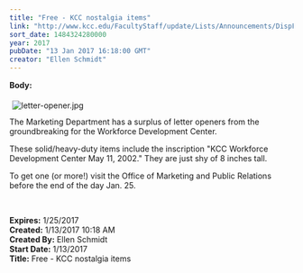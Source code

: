 ```yaml
---
title: "Free - KCC nostalgia items"
link: "http://www.kcc.edu/FacultyStaff/update/Lists/Announcements/DispForm.aspx?ID=2366"
sort_date: 1484324280000
year: 2017
pubDate: "13 Jan 2017 16:18:00 GMT"
creator: "Ellen Schmidt"
---
```


<div><b>Body:</b> <div class="ExternalClass2F3837D9E700437DAEE2DC54FA16B82C"><p>​<img alt="letter-opener.jpg" src="/FacultyStaff/update/Documents/letter-opener.jpg" style="vertical-align:auto;float:left;margin:5px" /><br /><br />The Marketing Department has a surplus of letter openers from the groundbreaking for the Workforce Development Center.</p>
<p>These solid/heavy-duty items include the inscription &quot;KCC Workforce Development Center May 11, 2002.&quot; They are just shy of 8 inches tall.</p>
<p>To get one (or more!) visit the Office of Marketing and Public Relations before the end of the day Jan. 25.</p>
<p> </p></div></div>
<div><b>Expires:</b> 1/25/2017</div>
<div><b>Created:</b> 1/13/2017 10:18 AM</div>
<div><b>Created By:</b> Ellen Schmidt</div>
<div><b>Start Date:</b> 1/13/2017</div>
<div><b>Title:</b> Free - KCC nostalgia items</div>
